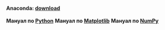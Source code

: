 #### Anaconda: [download](https://www.anaconda.com/download/) 
**Мануал по [Python](http://pythontutor.ru/)**
**Мануал по [Matplotlib](https://matplotlib.org/users/pyplot_tutorial.html)**
**Мануал по [NumPy](https://pythonworld.ru/numpy)**
